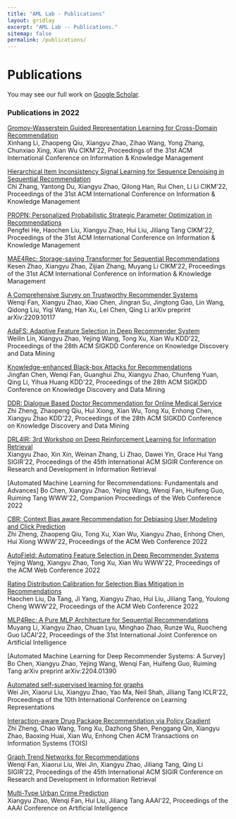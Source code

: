 ```yaml
---
title: "AML Lab - Publications"
layout: gridlay
excerpt: "AML Lab -- Publications."
sitemap: false
permalink: /publications/
---
```



# Publications

[//]: # (## Highlights)

[//]: # (&#40;For a full list see [below]&#40;#full-list&#41; or go to [Google Scholar]&#40;https://scholar.google.com/citations?user=et6IhFcAAAAJ&#41;&#41;)

[//]: # ({% assign number_printed = 0 %})

[//]: # ({% for publi in site.data.publist %})

[//]: # ({% assign even_odd = number_printed | modulo: 2 %})

[//]: # ({% if publi.highlight == 1 %})

[//]: # ({% if even_odd == 0 %})

[//]: # (<div class="row">)

[//]: # ({% endif %})

[//]: # (<div class="col-sm-6 clearfix">)

[//]: # ( <div class="well">)

[//]: # (  <pubtit>{{ publi.title }}</pubtit>)

[//]: # (  <img src="{{ site.url }}{{ site.baseurl }}/images/pubpic/{{ publi.image }}" class="img-responsive" width="33%" style="float: left" />)

[//]: # (  <p>{{ publi.description }}</p>)

[//]: # (  <p><em>{{ publi.authors }}</em></p>)

[//]: # (  <p><strong><a href="{{ publi.link.url }}">{{ publi.link.display }}</a></strong></p>)

[//]: # (  <p class="text-danger"><strong> {{ publi.news1 }}</strong></p>)

[//]: # (  <p> {{ publi.news2 }}</p>)

[//]: # ( </div>)

[//]: # (</div>)

[//]: # ({% assign number_printed = number_printed | plus: 1 %})

[//]: # ({% if even_odd == 1 %})

[//]: # (</div>)

[//]: # ({% endif %})

[//]: # ({% endif %})

[//]: # ({% endfor %})

[//]: # ({% assign even_odd = number_printed | modulo: 2 %})

[//]: # ({% if even_odd == 1 %})

[//]: # (</div>)

[//]: # ({% endif %})

[//]: # (<p> &nbsp; </p>)

You may see our full work on [Google Scholar](https://scholar.google.com/citations?user=Nkm9r2IAAAAJ).

### Publications in 2022

[Gromov-Wasserstein Guided Representation Learning for Cross-Domain Recommendation](https://dl.acm.org/doi/abs/10.1145/3511808.3557338)\
Xinhang Li, Zhaopeng Qiu, Xiangyu Zhao, Zihao Wang, Yong Zhang, Chunxiao Xing, Xian Wu
CIKM'22, Proceedings of the 31st ACM International Conference on Information & Knowledge Management

[Hierarchical Item Inconsistency Signal Learning for Sequence Denoising in Sequential Recommendation](https://dl.acm.org/doi/abs/10.1145/3511808.3557348)\
Chi Zhang, Yantong Du, Xiangyu Zhao, Qilong Han, Rui Chen, Li Li
CIKM'22, Proceedings of the 31st ACM International Conference on Information & Knowledge Management

[PROPN: Personalized Probabilistic Strategic Parameter Optimization in Recommendations](https://dl.acm.org/doi/abs/10.1145/3511808.3557130)\
Pengfei He, Haochen Liu, Xiangyu Zhao, Hui Liu, Jiliang Tang
CIKM'22, Proceedings of the 31st ACM International Conference on Information & Knowledge Management

[MAE4Rec: Storage-saving Transformer for Sequential Recommendations](https://dl.acm.org/doi/abs/10.1145/3511808.3557461)\
Kesen Zhao, Xiangyu Zhao, Zijian Zhang, Muyang Li
CIKM'22, Proceedings of the 31st ACM International Conference on Information & Knowledge Management

[A Comprehensive Survey on Trustworthy Recommender Systems](https://arxiv.org/abs/2209.10117)\
Wenqi Fan, Xiangyu Zhao, Xiao Chen, Jingran Su, Jingtong Gao, Lin Wang, Qidong Liu, Yiqi Wang, Han Xu, Lei Chen, Qing Li
arXiv preprint arXiv:2209.10117

[AdaFS: Adaptive Feature Selection in Deep Recommender System](https://dl.acm.org/doi/abs/10.1145/3534678.3539204)\
Weilin Lin, Xiangyu Zhao, Yejing Wang, Tong Xu, Xian Wu
KDD'22, Proceedings of the 28th ACM SIGKDD Conference on Knowledge Discovery and Data Mining

[Knowledge-enhanced Black-box Attacks for Recommendations](https://dl.acm.org/doi/abs/10.1145/3534678.3539359)\
Jingfan Chen, Wenqi Fan, Guanghui Zhu, Xiangyu Zhao, Chunfeng Yuan, Qing Li, Yihua Huang
KDD'22, Proceedings of the 28th ACM SIGKDD Conference on Knowledge Discovery and Data Mining

[DDR: Dialogue Based Doctor Recommendation for Online Medical Service](https://dl.acm.org/doi/abs/10.1145/3534678.3539201)\
Zhi Zheng, Zhaopeng Qiu, Hui Xiong, Xian Wu, Tong Xu, Enhong Chen, Xiangyu Zhao
KDD'22, Proceedings of the 28th ACM SIGKDD Conference on Knowledge Discovery and Data Mining

[DRL4IR: 3rd Workshop on Deep Reinforcement Learning for Information Retrieval](https://dl.acm.org/doi/pdf/10.1145/3477495.3531703)\
Xiangyu Zhao, Xin Xin, Weinan Zhang, Li Zhao, Dawei Yin, Grace Hui Yang
SIGIR'22, Proceedings of the 45th International ACM SIGIR Conference on Research and Development in Information Retrieval

[Automated Machine Learning for Recommendations: Fundamentals and Advances]
Bo Chen, Xiangyu Zhao, Yejing Wang, Wenqi Fan, Huifeng Guo, Ruiming Tang
WWW'22, Companion Proceedings of the Web Conference 2022

[CBR: Context Bias aware Recommendation for Debiasing User Modeling and Click Prediction](https://dl.acm.org/doi/abs/10.1145/3485447.3512099)\
Zhi Zheng, Zhaopeng Qiu, Tong Xu, Xian Wu, Xiangyu Zhao, Enhong Chen, Hui Xiong
WWW'22, Proceedings of the ACM Web Conference 2022

[AutoField: Automating Feature Selection in Deep Recommender Systems](https://dl.acm.org/doi/abs/10.1145/3485447.3512071)\
Yejing Wang, Xiangyu Zhao, Tong Xu, Xian Wu
WWW'22, Proceedings of the ACM Web Conference 2022

[Rating Distribution Calibration for Selection Bias Mitigation in Recommendations](https://dl.acm.org/doi/abs/10.1145/3485447.3512078)\
Haochen Liu, Da Tang, Ji Yang, Xiangyu Zhao, Hui Liu, Jiliang Tang, Youlong Cheng
WWW'22, Proceedings of the ACM Web Conference 2022

[MLP4Rec: A Pure MLP Architecture for Sequential Recommendations](https://arxiv.org/abs/2204.11510)\
Muyang Li, Xiangyu Zhao, Chuan Lyu, Minghao Zhao, Runze Wu, Ruocheng Guo
IJCAI'22, Proceedings of the 31st International Joint Conference on Artificial Intelligence

[Automated Machine Learning for Deep Recommender Systems: A Survey]
Bo Chen, Xiangyu Zhao, Yejing Wang, Wenqi Fan, Huifeng Guo, Ruiming Tang
arXiv preprint arXiv:2204.01390

[Automated self-supervised learning for graphs](https://arxiv.org/abs/2106.05470)\
Wei Jin, Xiaorui Liu, Xiangyu Zhao, Yao Ma, Neil Shah, Jiliang Tang
ICLR'22, Proceedings of the 10th International Conference on Learning Representations

[Interaction-aware Drug Package Recommendation via Policy Gradient](https://dl.acm.org/doi/abs/10.1145/3511020)\
Zhi Zheng, Chao Wang, Tong Xu, Dazhong Shen, Penggang Qin, Xiangyu Zhao, Baoxing Huai, Xian Wu, Enhong Chen
ACM Transactions on Information Systems (TOIS)

[Graph Trend Networks for Recommendations](https://arxiv.org/abs/2108.05552)\
Wenqi Fan, Xiaorui Liu, Wei Jin, Xiangyu Zhao, Jiliang Tang, Qing Li
SIGIR'22, Proceedings of the 45th International ACM SIGIR Conference on Research and Development in Information Retrieval

[Multi-Type Urban Crime Prediction](https://www.aaai.org/AAAI22Papers/AAAI-4964.ZhaoX.pdf)\
Xiangyu Zhao, Wenqi Fan, Hui Liu, Jiliang Tang
AAAI'22, Proceedings of the AAAI Conference on Artificial Intelligence